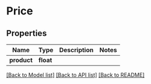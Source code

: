 # Price

## Properties
Name | Type | Description | Notes
------------ | ------------- | ------------- | -------------
**product** | **float** |  | 

[[Back to Model list]](../README.md#documentation-for-models) [[Back to API list]](../README.md#documentation-for-api-endpoints) [[Back to README]](../README.md)


